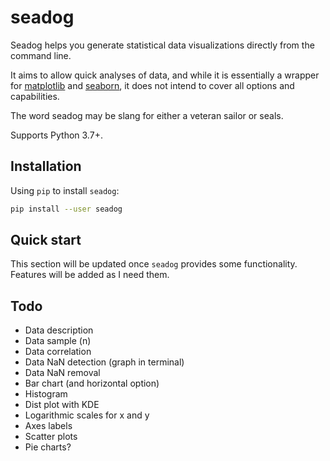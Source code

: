 # seadog

Seadog helps you generate statistical data visualizations directly from the command line. 

It aims to allow quick analyses of data, and while it is essentially a wrapper for [matplotlib](https://github.com/matplotlib/matplotlib) and [seaborn](https://github.com/mwaskom/seaborn), it does not intend to cover all options and capabilities. 

The word seadog may be slang for either a veteran sailor or seals. 

Supports Python 3.7+.

## Installation

Using `pip` to install `seadog`:

```bash
pip install --user seadog
```

## Quick start

This section will be updated once `seadog` provides some functionality. Features will be added as I need them.

## Todo

- Data description
- Data sample (n)
- Data correlation
- Data NaN detection (graph in terminal)
- Data NaN removal
- Bar chart (and horizontal option)
- Histogram
- Dist plot with KDE
- Logarithmic scales for x and y
- Axes labels
- Scatter plots
- Pie charts?

